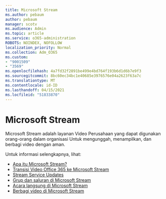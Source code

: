 ```yaml
---
title: Microsoft Stream
ms.author: pebaum
author: pebaum
manager: scotv
ms.audience: Admin
ms.topic: article
ms.service: o365-administration
ROBOTS: NOINDEX, NOFOLLOW
localization_priority: Normal
ms.collection: Adm_O365
ms.custom:
- "9001509"
- "3569"
ms.openlocfilehash: 4a7fd32f2891be499e4bd764f193b6d1d6b7e9f3
ms.sourcegitcommit: 8bc60ec34bc1e40685e3976576e04a2623f63a7c
ms.translationtype: MT
ms.contentlocale: id-ID
ms.lasthandoff: 04/15/2021
ms.locfileid: "51833870"
---
```

# <a name="microsoft-stream"></a>Microsoft Stream

Microsoft Stream adalah layanan Video Perusahaan yang dapat digunakan orang-orang dalam organisasi Untuk mengunggah, menampilkan, dan berbagi video dengan aman. 

Untuk informasi selengkapnya, lihat:

- [Apa itu Microsoft Stream?](https://docs.microsoft.com/stream/overview)
- [Transisi Video Office 365 ke Microsoft Stream](https://docs.microsoft.com/stream/migrate-from-office-365)
- [Stream Service Updates](https://techcommunity.microsoft.com/t5/microsoft-stream-service-updates/bd-p/StreamAnnouncements)
- [Grup dan saluran di Microsoft Stream](https://docs.microsoft.com/stream/groups-channels-organization)
- [Acara langsung di Microsoft Stream](https://docs.microsoft.com/stream/live-event-overview)
- [Berbagi video di Microsoft Stream](https://docs.microsoft.com/stream/portal-share-video)
